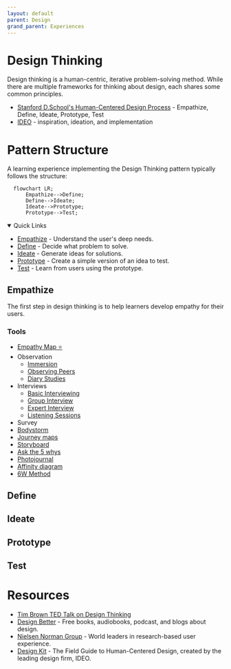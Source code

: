 ```yaml
---
layout: default
parent: Design
grand_parent: Experiences
---
```

# Design Thinking
Design thinking is a human-centric, iterative problem-solving method. While there are multiple frameworks for thinking about design, each shares some common principles. 

- [Stanford D.School's Human-Centered Design Process](https://dschool.stanford.edu) - Empathize, Define, Ideate, Prototype, Test
- [IDEO](https://www.ideou.com/blogs/inspiration/what-is-design-thinking) - inspiration, ideation, and implementation

# Pattern Structure

A learning experience implementing the Design Thinking pattern typically follows the structure:

```mermaid
  flowchart LR;
      Empathize-->Define;
      Define-->Ideate;
      Ideate-->Prototype;
      Prototype-->Test;
```

<details open="open">
<summary>Quick Links</summary>

- [Empathize](#empathize) - Understand the user's deep needs.
- [Define](#define) - Decide what problem to solve.
- [Ideate](#ideate) - Generate ideas for solutions.
- [Prototype](#prototype) - Create a simple version of an idea to test.
- [Test](#test) - Learn from users using the prototype.

</details>

## Empathize
The first step in design thinking is to help learners develop empathy for their users.

### Tools
- [Empathy Map ⭐](../../activities/EmpathyMap.md)
- Observation
  - [Immersion](../../activities/Immersion.md)
  - [Observing Peers](../../activities/ObservingPeers.md)
  - [Diary Studies](../../activities/DiaryStudies.md)
- Interviews
  - [Basic Interviewing](../../activities/BasicInterviewing.md)
  - [Group Interview](../../activities/GroupInterviews.md)
  - [Expert Interview](../../activities/ExpertInterviews.md)
  - [Listening Sessions](../../activities/ListeningSessions.md)
- Survey
- [Bodystorm](../../activities/Bodystorm.md)
- [Journey maps](../../activities/JourneyMap.md)
- [Storyboard](../../activities/Storyboard.md)
- [Ask the 5 whys](../../activities/FiveWhys.md)
- [Photojournal](../../activities/Photojournal.md)
- [Affinity diagram](../../activities/AffinityDiagram.md)
- [6W Method](../../activities/6WMethod.md)

## Define

## Ideate

## Prototype

## Test

# Resources 
- [Tim Brown TED Talk on Design Thinking](https://www.ted.com/talks/tim_brown_designers_think_big)
- [Design Better](https://www.designbetter.co/) - Free books, audiobooks, podcast, and blogs about design.
- [Nielsen Norman Group](https://www.nngroup.com/reports) - World leaders in research-based user experience. 
- [Design Kit](https://www.designkit.org) - The Field Guide to Human-Centered Design, created by the leading design firm, IDEO.